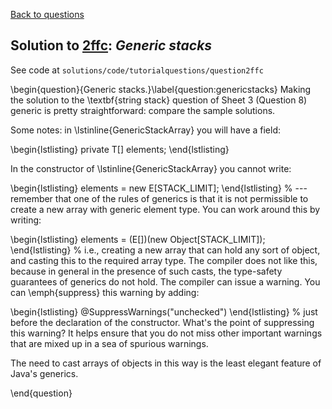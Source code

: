 [Back to questions](../README.md)

## Solution to [2ffc](../questions/2ffc): *Generic stacks*

See code at `solutions/code/tutorialquestions/question2ffc`

\begin{question}{Generic stacks.}\label{question:genericstacks} Making the solution to the \textbf{string stack} question
of Sheet 3 (Question 8) generic is pretty straightforward: compare the sample solutions.

Some notes: in \lstinline{GenericStackArray<T>} you will have a field:

\begin{lstlisting}
private T[] elements;
\end{lstlisting}

In the constructor of \lstinline{GenericStackArray<T>} you cannot write:

\begin{lstlisting}
elements = new E[STACK_LIMIT];
\end{lstlisting}
%
---remember that one of the rules of generics is that it is not permissible to create a new
array with generic element type.  You can work around this by writing:

\begin{lstlisting}
elements = (E[])(new Object[STACK_LIMIT]);
\end{lstlisting}
%
i.e., creating a new array that can hold any sort of object, and casting this to the required array type.  The compiler
does not like this, because in general in the presence of such casts, the type-safety guarantees of generics do not hold.
The compiler can issue a warning.  You can \emph{suppress} this warning by adding:

\begin{lstlisting}
@SuppressWarnings("unchecked")
\end{lstlisting}
%
just before the declaration of the constructor.  What's the point of suppressing this warning?  It helps ensure that you
do not miss other important warnings that are mixed up in a sea of spurious warnings.

The need to cast arrays of objects in this way is the least elegant feature of Java's generics.

\end{question}
